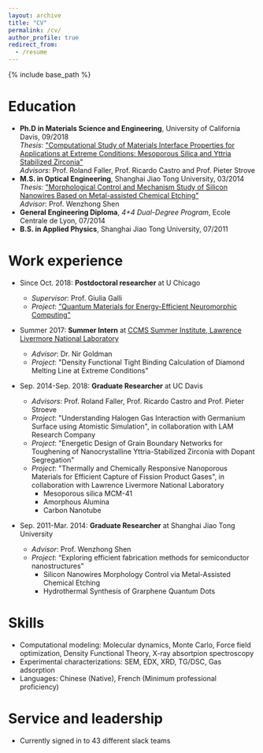 ```yaml
---
layout: archive
title: "CV"
permalink: /cv/
author_profile: true
redirect_from:
  - /resume
---
```


{% include base_path %}

Education
======
* **Ph.D in Materials Science and Engineering**, University of California Davis, 09/2018 <br/>
  *Thesis*: ["Computational Study of Materials Interface Properties for Applications at Extreme Conditions: Mesoporous Silica and Yttria Stabilized Zirconia"](https://pqdtopen.proquest.com/doc/2133565261.html?FMT=ABS)<br/>
  *Advisors*: Prof. Roland Faller, Prof. Ricardo Castro and Prof. Pieter Strove
* **M.S. in Optical Engineering**, Shanghai Jiao Tong University, 03/2014<br/>
  *Thesis*: ["Morphological Control and Mechanism Study of Silicon Nanowires Based on Metal-assisted Chemical Etching"](http://gb.oversea.cnki.net/KCMS/detail/detail.aspx?filename=1015028505.nh&dbcode=CMFD&dbname=CMFDREF)<br/>
  *Advisor*: Prof. Wenzhong Shen
* **General Engineering Diploma**, *4+4 Dual-Degree Program*, Ecole Centrale de Lyon, 07/2014
* **B.S. in Applied Physics**, Shanghai Jiao Tong University, 07/2011

Work experience
======
* Since Oct. 2018: **Postdoctoral researcher** at U Chicago 
  * *Supervisor*: Prof. Giulia Galli
  * *Project*: ["Quantum Materials for Energy-Efficient Neuromorphic Computing"](http://qmeenc.ucsd.edu/)

* Summer 2017: **Summer Intern** at [CCMS Summer Institute, Lawrence Livermore National Laboratory](https://pls.llnl.gov/careers/internship-programs/computational-chemistry-and-materials-science-summer-institute)
  * *Advisor*: Dr. Nir Goldman
  * *Project*: "Density Functional Tight Binding Calculation of Diamond Melting Line at Extreme Conditions" <br/>
  

* Sep. 2014-Sep. 2018: **Graduate Researcher** at UC Davis
  * *Advisors*: Prof. Roland Faller, Prof. Ricardo Castro and Prof. Pieter Stroeve
  * *Project*: "Understanding Halogen Gas Interaction with Germanium Surface using Atomistic Simulation", in collaboration with LAM Research Company 
  * *Project*: "Energetic Design of Grain Boundary Networks for Toughening of Nanocrystalline Yttria-Stabilized Zirconia with Dopant Segregation"
  * *Project*: "Thermally and Chemically Responsive Nanoporous Materials for Efficient Capture of Fission Product Gases", in collaboration with Lawrence Livermore National Laboratory
    * Mesoporous silica MCM-41
    * Amorphous Alumina
    * Carbon Nanotube
  

* Sep. 2011-Mar. 2014: **Graduate Researcher** at Shanghai Jiao Tong University
  * *Advisor*: Prof. Wenzhong Shen
  * *Project*: “Exploring efficient fabrication methods for semiconductor nanostructures”
    * Silicon Nanowires Morphology Control via Metal-Assisted Chemical Etching
    * Hydrothermal Synthesis of Grarphene Quantum Dots
     
Skills
======
* Computational modeling: Molecular dynamics, Monte Carlo, Force field optimization, Density Functional Theory, X-ray absortpion spectroscopy
* Experimental characterizations: SEM, EDX, XRD, TG/DSC, Gas adsorption 
* Languages: Chinese (Native), French (Minimum professional proficiency) 
 
Service and leadership
======
* Currently signed in to 43 different slack teams
